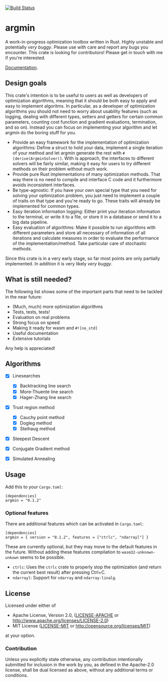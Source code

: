 [![Build Status](https://travis-ci.org/argmin-rs/argmin.svg?branch=master)](https://travis-ci.org/argmin-rs/argmin)

# argmin

A work-in-progress optimization toolbox written in Rust.
Highly unstable and potentially *very buggy*.
Please use with care and report any bugs you encounter.
This crate is looking for contributors!
Please get in touch with me if you're interested.

[Documentation](https://argmin-rs.github.io/argmin/argmin/).


## Design goals

This crate's intention is to be useful to users as well as developers of optimization algorithms, meaning that it should be both easy to apply and easy to implement algoritms.
In particular, as a developer of optimization algorithms you should not need to worry about usability features (such as logging, dealing with different types, setters and getters for certain common parameters, counting cost function and gradient evaluations, termination,  and so on).
Instead you can focus on implementing your algorithm and let argmin do the boring stuff for you.

- Provide an easy framework for the implementation of optimization algorithms: Define a struct to hold your data, implement a single iteration of your method and let argmin generate the rest with `#[derive(ArgminSolver)]`. With is approach, the interfaces to different solvers will be fairly similar, making it easy for users to try different methods on their problem without much work.
- Provide pure Rust implementations of many optimization methods. That way there is no need to compile and interface C code and it furthermore avoids inconsistent interfaces.
- Be type-agnostic: If you have your own special type that you need for solving your optimization problem, you just need to implement a couple of traits on that type and you're ready to go. These traits will already be implemented for common types.
- Easy iteration information logging: Either print your iteration information to the terminal, or write it to a file, or store it in a database or send it to a big data pipeline.
- Easy evaluation of algorithms: Make it possible to run algorithms with different parameters and store all necessary of information of all iterations and calculate measures in order to evaluate the performance of the implementation/method. Take particular care of stochastic methods.

Since this crate is in a very early stage, so far most points are only partially implemented. In addition it is very likely *very buggy*.


## What is still needed?

The following list shows some of the important parts that need to be tackled in the near future:

- (Much, much) more optimization algorithms
- Tests, tests, tests!
- Evaluation on real problems
- Strong focus on speed
- Making it ready for wasm and `#![no_std]`
- Useful documentation
- Extensive tutorials

Any help is appreciated! 


## Algorithms

- [X] Linesearches
  - [X] Backtracking line search
  - [X] More-Thuente line search
  - [X] Hager-Zhang line search
- [X] Trust region method
  - [X] Cauchy point method
  - [X] Dogleg method
  - [X] Steihaug method
- [X] Steepest Descent
- [X] Conjugate Gradient method
- [X] Simulated Annealing


## Usage

Add this to your `Cargo.toml`:

```
[dependencies]
argmin = "0.1.2"
```


### Optional features

There are additional features which can be activated in `Cargo.toml`:

```
[dependencies]
argmin = { version = "0.1.2", features = ["ctrlc", "ndarrayl"] }
```

These are currently optional, but they may move to the default features in the future. 
Without adding these features compilation to `wasm32-unknown-unkown` seems to be possible.

- `ctrlc`: Uses the `ctrlc` crate to properly stop the optimization (and return the current best result) after pressing Ctrl+C.
- `ndarrayl`: Support for `ndarray` and `ndarray-linalg`.


## License

Licensed under either of

  * Apache License, Version 2.0, ([LICENSE-APACHE](LICENSE-APACHE) or http://www.apache.org/licenses/LICENSE-2.0)
  * MIT License ([LICENSE-MIT](LICENSE-MIT) or http://opensource.org/licenses/MIT)

at your option.

### Contribution

Unless you explicitly state otherwise, any contribution intentionally submitted for inclusion in the work by you, as defined in the Apache-2.0 license, shall be dual licensed as above, without any additional terms or conditions.
